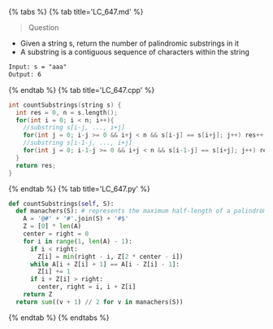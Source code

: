 {% tabs %}
{% tab title='LC_647.md' %}

> Question

* Given a string s, return the number of palindromic substrings in it
* A substring is a contiguous sequence of characters within the string

```txt
Input: s = "aaa"
Output: 6
```

{% endtab %}
{% tab title='LC_647.cpp' %}

```cpp
int countSubstrings(string s) {
  int res = 0, n = s.length();
  for(int i = 0; i < n; i++){
    //substring s[i-j, ..., i+j]
    for(int j = 0; i-j >= 0 && i+j < n && s[i-j] == s[i+j]; j++) res++;
    //substring s[i-1-j, ..., i+j]
    for(int j = 0; i-1-j >= 0 && i+j < n && s[i-1-j] == s[i+j]; j++) res++;
  }
  return res;
}
```

{% endtab %}
{% tab title='LC_647.py' %}

```py
def countSubstrings(self, S):
  def manachers(S): # represents the maximum half-length of a palindrome at some center
    A = '@#' + '#'.join(S) + '#$'
    Z = [0] * len(A)
    center = right = 0
    for i in range(1, len(A) - 1):
      if i < right:
        Z[i] = min(right - i, Z[2 * center - i])
      while A[i + Z[i] + 1] == A[i - Z[i] - 1]:
        Z[i] += 1
      if i + Z[i] > right:
        center, right = i, i + Z[i]
    return Z
  return sum((v + 1) // 2 for v in manachers(S))
```

{% endtab %}
{% endtabs %}
